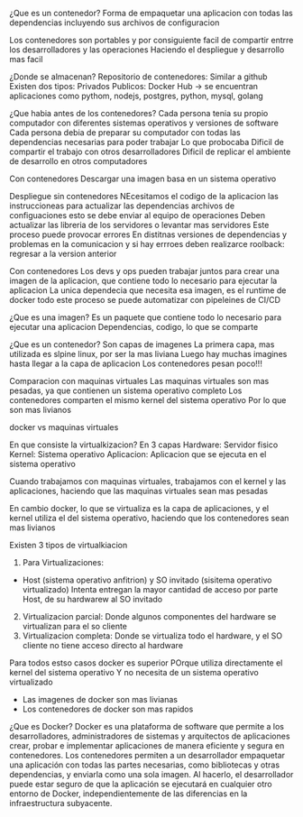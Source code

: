 ¿Que es un contenedor?
Forma de empaquetar una aplicacion con todas las dependencias incluyendo sus archivos de configuracion

Los contenedores son portables y por consiguiente facil de compartir entrre los desarrolladores y las operaciones
Haciendo el despliegue y desarrollo mas facil

¿Donde se almacenan?
Repositorio de contenedores: Similar a github
Existen dos tipos:
Privados
Publicos: Docker Hub -> se encuentran aplicaciones como pythom, nodejs, postgres, python, mysql, golang

¿Que habia antes de los contenedores?
Cada persona tenia su propio computador con diferentes sistemas operativos y versiones de software
Cada persona debia de preparar su computador con todas las dependencias necesarias para poder trabajar
Lo que probocaba
Dificil de compartir el trabajo con otros desarrolladores
Dificil de replicar el ambiente de desarrollo en otros computadores

Con contenedores
Descargar una imagen basa en un sistema operativo

Despliegue sin contenedores
NEcesitamos el codigo de la aplicacion
las instruccioneas para actualizar las dependencias
archivos de configuaciones
esto se debe enviar al equipo de operaciones
Deben actualizar las libreria de los servidores o levantar mas servidores
Este proceso puede provocar errores
En distitnas versiones de dependencias y problemas en la comunicacion
y si hay errroes deben realizarce roolback: regresar a la version anterior

Con contenedores
Los devs y ops pueden trabajar juntos para crear una imagen de la aplicacion, que contiene todo lo necesario para ejecutar la aplicacion
La unica dependecia que necesita esa imagen, es el runtime de docker
todo este proceso se puede automatizar con pipeleines de CI/CD


¿Que es una imagen?
Es un paquete que contiene todo lo necesario para ejecutar una aplicacion
Dependencias, codigo, lo que se comparte

¿Que es un contenedor?
Son capas de imagenes 
La primera capa, mas utilizada es slpine linux, por ser la mas liviana
Luego hay muchas imagines hasta llegar a la capa de aplicacion
Los contenedores pesan poco!!!

Comparacion con maquinas virtuales
Las maquinas virtuales son mas pesadas, ya que contienen un sistema operativo completo
Los contenedores comparten el mismo kernel del sistema operativo
Por lo que son mas livianos

docker vs maquinas virtuales

En que consiste la virtualkizacion?
En 3 capas
Hardware: Servidor fisico
Kernel: Sistema operativo
Aplicacion: Aplicacion que se ejecuta en el sistema operativo

Cuando trabajamos con maquinas virtuales, trabajamos con el kernel y las aplicaciones, haciendo que las maquinas virtuales sean mas pesadas

En cambio docker, lo que se virtualiza es la capa de aplicaciones, y el kernel utiliza el del sistema operativo, haciendo que los contenedores sean mas livianos

Existen 3 tipos de virtualkiacion
1. Para Virtualizaciones:
* Host (sistema operativo anfitrion) y SO invitado (sisitema operativo virtualizado)
Intenta entregan la mayor cantidad de acceso por parte Host, de su hardwarew al SO invitado
2. Virtualizacion parcial:
Donde algunos componentes del hardware se virtualizan para el so cliente
3. Virtualizacion completa:
Donde se virtualiza todo el hardware, y el SO cliente no tiene acceso directo al hardware

Para todos estso casos docker es superior
POrque utiliza directamente el kernel del sistema operativo
Y no necesita de un sistema operativo virtualizado
* Las imagenes de docker son mas livianas
* Los contenedores de docker son mas rapidos

¿Que es Docker?
Docker es una plataforma de software que permite a los desarrolladores, administradores de sistemas y arquitectos de aplicaciones crear, probar e implementar aplicaciones de manera eficiente y segura en contenedores. Los contenedores permiten a un desarrollador empaquetar una aplicación con todas las partes necesarias, como bibliotecas y otras dependencias, y enviarla como una sola imagen. Al hacerlo, el desarrollador puede estar seguro de que la aplicación se ejecutará en cualquier otro entorno de Docker, independientemente de las diferencias en la infraestructura subyacente.